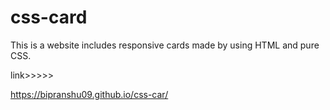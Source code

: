 # css-card
This is a website includes responsive cards made by using HTML and pure CSS.

link>>>>>

https://bipranshu09.github.io/css-car/
